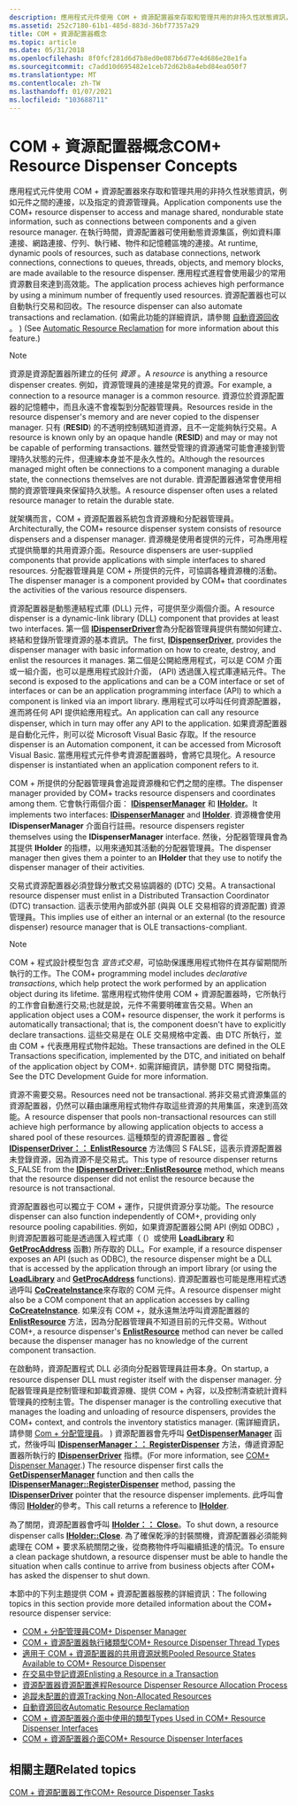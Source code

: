 ```yaml
---
description: 應用程式元件使用 COM + 資源配置器來存取和管理共用的非持久性狀態資訊，例如元件之間的連接，以及指定的資源管理員。
ms.assetid: 252c7180-61b1-485d-883d-36bf77357a29
title: COM + 資源配置器概念
ms.topic: article
ms.date: 05/31/2018
ms.openlocfilehash: 8f0fcf281d6d7b8ed0e087b6d77e4d686e28e1fa
ms.sourcegitcommit: c7add10d695482e1ceb72d62b8a4ebd84ea050f7
ms.translationtype: MT
ms.contentlocale: zh-TW
ms.lasthandoff: 01/07/2021
ms.locfileid: "103688711"
---
```

# <a name="com-resource-dispenser-concepts"></a><span data-ttu-id="c0738-103">COM + 資源配置器概念</span><span class="sxs-lookup"><span data-stu-id="c0738-103">COM+ Resource Dispenser Concepts</span></span>

<span data-ttu-id="c0738-104">應用程式元件使用 COM + 資源配置器來存取和管理共用的非持久性狀態資訊，例如元件之間的連接，以及指定的資源管理員。</span><span class="sxs-lookup"><span data-stu-id="c0738-104">Application components use the COM+ resource dispenser to access and manage shared, nondurable state information, such as connections between components and a given resource manager.</span></span> <span data-ttu-id="c0738-105">在執行時間，資源配置器可使用動態資源集區，例如資料庫連接、網路連接、佇列、執行緒、物件和記憶體區塊的連接。</span><span class="sxs-lookup"><span data-stu-id="c0738-105">At runtime, dynamic pools of resources, such as database connections, network connections, connections to queues, threads, objects, and memory blocks, are made available to the resource dispenser.</span></span> <span data-ttu-id="c0738-106">應用程式進程會使用最少的常用資源數目來達到高效能。</span><span class="sxs-lookup"><span data-stu-id="c0738-106">The application process achieves high performance by using a minimum number of frequently used resources.</span></span> <span data-ttu-id="c0738-107">資源配置器也可以自動執行交易和回收。</span><span class="sxs-lookup"><span data-stu-id="c0738-107">The resource dispenser can also automate transactions and reclamation.</span></span> <span data-ttu-id="c0738-108"> (如需此功能的詳細資訊，請參閱 [自動資源回收](automatic-resource-reclamation.md) 。 ) </span><span class="sxs-lookup"><span data-stu-id="c0738-108">(See [Automatic Resource Reclamation](automatic-resource-reclamation.md) for more information about this feature.)</span></span>

> [!Note]  
> <span data-ttu-id="c0738-109">資源是資源配置器所建立的任何 *資源* 。</span><span class="sxs-lookup"><span data-stu-id="c0738-109">A *resource* is anything a resource dispenser creates.</span></span> <span data-ttu-id="c0738-110">例如，資源管理員的連接是常見的資源。</span><span class="sxs-lookup"><span data-stu-id="c0738-110">For example, a connection to a resource manager is a common resource.</span></span> <span data-ttu-id="c0738-111">資源位於資源配置器的記憶體中，而且永遠不會複製到分配器管理員。</span><span class="sxs-lookup"><span data-stu-id="c0738-111">Resources reside in the resource dispenser's memory and are never copied to the dispenser manager.</span></span> <span data-ttu-id="c0738-112">只有 (**RESID**) 的不透明控制碼知道資源，且不一定能夠執行交易。</span><span class="sxs-lookup"><span data-stu-id="c0738-112">A resource is known only by an opaque handle (**RESID**) and may or may not be capable of performing transactions.</span></span> <span data-ttu-id="c0738-113">雖然受管理的資源通常可能會連接到管理持久狀態的元件，但連線本身並不是永久性的。</span><span class="sxs-lookup"><span data-stu-id="c0738-113">Although the resources managed might often be connections to a component managing a durable state, the connections themselves are not durable.</span></span> <span data-ttu-id="c0738-114">資源配置器通常會使用相關的資源管理員來保留持久狀態。</span><span class="sxs-lookup"><span data-stu-id="c0738-114">A resource dispenser often uses a related resource manager to retain the durable state.</span></span>

 

<span data-ttu-id="c0738-115">就架構而言，COM + 資源配置器系統包含資源機和分配器管理員。</span><span class="sxs-lookup"><span data-stu-id="c0738-115">Architecturally, the COM+ resource dispenser system consists of resource dispensers and a dispenser manager.</span></span> <span data-ttu-id="c0738-116">資源機是使用者提供的元件，可為應用程式提供簡單的共用資源介面。</span><span class="sxs-lookup"><span data-stu-id="c0738-116">Resource dispensers are user-supplied components that provide applications with simple interfaces to shared resources.</span></span> <span data-ttu-id="c0738-117">分配器管理員是 COM + 所提供的元件，可協調各種資源機的活動。</span><span class="sxs-lookup"><span data-stu-id="c0738-117">The dispenser manager is a component provided by COM+ that coordinates the activities of the various resource dispensers.</span></span>

<span data-ttu-id="c0738-118">資源配置器是動態連結程式庫 (DLL) 元件，可提供至少兩個介面。</span><span class="sxs-lookup"><span data-stu-id="c0738-118">A resource dispenser is a dynamic-link library (DLL) component that provides at least two interfaces.</span></span> <span data-ttu-id="c0738-119">第一個 [**IDispenserDriver**](/windows/desktop/api/ComSvcs/nn-comsvcs-idispenserdriver)會為分配器管理員提供有關如何建立、終結和登錄所管理資源的基本資訊。</span><span class="sxs-lookup"><span data-stu-id="c0738-119">The first, [**IDispenserDriver**](/windows/desktop/api/ComSvcs/nn-comsvcs-idispenserdriver), provides the dispenser manager with basic information on how to create, destroy, and enlist the resources it manages.</span></span> <span data-ttu-id="c0738-120">第二個是公開給應用程式，可以是 COM 介面或一組介面，也可以是應用程式設計介面， (API) 透過匯入程式庫連結元件。</span><span class="sxs-lookup"><span data-stu-id="c0738-120">The second is exposed to the applications and can be a COM interface or set of interfaces or can be an application programming interface (API) to which a component is linked via an import library.</span></span> <span data-ttu-id="c0738-121">應用程式可以呼叫任何資源配置器，進而將任何 API 提供給應用程式。</span><span class="sxs-lookup"><span data-stu-id="c0738-121">An application can call any resource dispenser, which in turn may offer any API to the application.</span></span> <span data-ttu-id="c0738-122">如果資源配置器是自動化元件，則可以從 Microsoft Visual Basic 存取。</span><span class="sxs-lookup"><span data-stu-id="c0738-122">If the resource dispenser is an Automation component, it can be accessed from Microsoft Visual Basic.</span></span> <span data-ttu-id="c0738-123">當應用程式元件參考資源配置器時，會將它具現化。</span><span class="sxs-lookup"><span data-stu-id="c0738-123">A resource dispenser is instantiated when an application component refers to it.</span></span>

<span data-ttu-id="c0738-124">COM + 所提供的分配器管理員會追蹤資源機和它們之間的座標。</span><span class="sxs-lookup"><span data-stu-id="c0738-124">The dispenser manager provided by COM+ tracks resource dispensers and coordinates among them.</span></span> <span data-ttu-id="c0738-125">它會執行兩個介面： [**IDispenserManager**](/windows/desktop/api/ComSvcs/nn-comsvcs-idispensermanager) 和 [**IHolder**](/windows/desktop/api/ComSvcs/nn-comsvcs-iholder)。</span><span class="sxs-lookup"><span data-stu-id="c0738-125">It implements two interfaces: [**IDispenserManager**](/windows/desktop/api/ComSvcs/nn-comsvcs-idispensermanager) and [**IHolder**](/windows/desktop/api/ComSvcs/nn-comsvcs-iholder).</span></span> <span data-ttu-id="c0738-126">資源機會使用 **IDispenserManager** 介面自行註冊。</span><span class="sxs-lookup"><span data-stu-id="c0738-126">resource dispensers register themselves using the **IDispenserManager** interface.</span></span> <span data-ttu-id="c0738-127">然後，分配器管理員會為其提供 **IHolder** 的指標，以用來通知其活動的分配器管理員。</span><span class="sxs-lookup"><span data-stu-id="c0738-127">The dispenser manager then gives them a pointer to an **IHolder** that they use to notify the dispenser manager of their activities.</span></span>

<span data-ttu-id="c0738-128">交易式資源配置器必須登錄分散式交易協調器的 (DTC) 交易。</span><span class="sxs-lookup"><span data-stu-id="c0738-128">A transactional resource dispenser must enlist in a Distributed Transaction Coordinator (DTC) transaction.</span></span> <span data-ttu-id="c0738-129">這表示使用內部或外部 (與與 OLE 交易相容的資源配置) 資源管理員。</span><span class="sxs-lookup"><span data-stu-id="c0738-129">This implies use of either an internal or an external (to the resource dispenser) resource manager that is OLE transactions-compliant.</span></span>

> [!Note]  
> <span data-ttu-id="c0738-130">COM + 程式設計模型包含 *宣告式交易*，可協助保護應用程式物件在其存留期間所執行的工作。</span><span class="sxs-lookup"><span data-stu-id="c0738-130">The COM+ programming model includes *declarative transactions*, which help protect the work performed by an application object during its lifetime.</span></span> <span data-ttu-id="c0738-131">當應用程式物件使用 COM + 資源配置器時，它所執行的工作會自動進行交易;也就是說，元件不需要明確宣告交易。</span><span class="sxs-lookup"><span data-stu-id="c0738-131">When an application object uses a COM+ resource dispenser, the work it performs is automatically transactional; that is, the component doesn't have to explicitly declare transactions.</span></span> <span data-ttu-id="c0738-132">這些交易是在 OLE 交易規格中定義、由 DTC 所執行，並由 COM + 代表應用程式物件起始。</span><span class="sxs-lookup"><span data-stu-id="c0738-132">These transactions are defined in the OLE Transactions specification, implemented by the DTC, and initiated on behalf of the application object by COM+.</span></span> <span data-ttu-id="c0738-133">如需詳細資訊，請參閱 DTC 開發指南。</span><span class="sxs-lookup"><span data-stu-id="c0738-133">See the DTC Development Guide for more information.</span></span>

 

<span data-ttu-id="c0738-134">資源不需要交易。</span><span class="sxs-lookup"><span data-stu-id="c0738-134">Resources need not be transactional.</span></span> <span data-ttu-id="c0738-135">將非交易式資源集區的資源配置器，仍然可以藉由讓應用程式物件存取這些資源的共用集區，來達到高效能。</span><span class="sxs-lookup"><span data-stu-id="c0738-135">A resource dispenser that pools non-transactional resources can still achieve high performance by allowing application objects to access a shared pool of these resources.</span></span> <span data-ttu-id="c0738-136">這種類型的資源配置器 \_ 會從 [**IDispenserDriver：： EnlistResource**](/windows/desktop/api/ComSvcs/nf-comsvcs-idispenserdriver-enlistresource) 方法傳回 S FALSE，這表示資源配置器未登錄資源，因為資源不是交易式。</span><span class="sxs-lookup"><span data-stu-id="c0738-136">This type of resource dispenser returns S\_FALSE from the [**IDispenserDriver::EnlistResource**](/windows/desktop/api/ComSvcs/nf-comsvcs-idispenserdriver-enlistresource) method, which means that the resource dispenser did not enlist the resource because the resource is not transactional.</span></span>

<span data-ttu-id="c0738-137">資源配置器也可以獨立于 COM + 運作，只提供資源分享功能。</span><span class="sxs-lookup"><span data-stu-id="c0738-137">The resource dispenser can also function independently of COM+, providing only resource pooling capabilities.</span></span> <span data-ttu-id="c0738-138">例如，如果資源配置器公開 API (例如 ODBC) ，則資源配置器可能是透過匯入程式庫（ (）或使用 [**LoadLibrary**](/windows/desktop/api/libloaderapi/nf-libloaderapi-loadlibrarya) 和 [**GetProcAddress**](/windows/desktop/api/libloaderapi/nf-libloaderapi-getprocaddress) 函數) 所存取的 DLL。</span><span class="sxs-lookup"><span data-stu-id="c0738-138">For example, if a resource dispenser exposes an API (such as ODBC), the resource dispenser might be a DLL that is accessed by the application through an import library (or using the [**LoadLibrary**](/windows/desktop/api/libloaderapi/nf-libloaderapi-loadlibrarya) and [**GetProcAddress**](/windows/desktop/api/libloaderapi/nf-libloaderapi-getprocaddress) functions).</span></span> <span data-ttu-id="c0738-139">資源配置器也可能是應用程式透過呼叫 [**CoCreateInstance**](/windows/desktop/api/combaseapi/nf-combaseapi-cocreateinstance)來存取的 COM 元件。</span><span class="sxs-lookup"><span data-stu-id="c0738-139">A resource dispenser might also be a COM component that an application accesses by calling [**CoCreateInstance**](/windows/desktop/api/combaseapi/nf-combaseapi-cocreateinstance).</span></span> <span data-ttu-id="c0738-140">如果沒有 COM +，就永遠無法呼叫資源配置器的 [**EnlistResource**](/windows/desktop/api/ComSvcs/nf-comsvcs-idispenserdriver-enlistresource) 方法，因為分配器管理員不知道目前的元件交易。</span><span class="sxs-lookup"><span data-stu-id="c0738-140">Without COM+, a resource dispenser's [**EnlistResource**](/windows/desktop/api/ComSvcs/nf-comsvcs-idispenserdriver-enlistresource) method can never be called because the dispenser manager has no knowledge of the current component transaction.</span></span>

<span data-ttu-id="c0738-141">在啟動時，資源配置程式 DLL 必須向分配器管理員註冊本身。</span><span class="sxs-lookup"><span data-stu-id="c0738-141">On startup, a resource dispenser DLL must register itself with the dispenser manager.</span></span> <span data-ttu-id="c0738-142">分配器管理員是控制管理和卸載資源機、提供 COM + 內容，以及控制清查統計資料管理員的控制主管。</span><span class="sxs-lookup"><span data-stu-id="c0738-142">The dispenser manager is the controlling executive that manages the loading and unloading of resource dispensers, provides the COM+ context, and controls the inventory statistics manager.</span></span> <span data-ttu-id="c0738-143"> (需詳細資訊，請參閱 [Com + 分配管理員](com--dispenser-manager.md)。 ) 資源配置器會先呼叫 [**GetDispenserManager**](/windows/desktop/api/MtxDM/nf-mtxdm-getdispensermanager) 函式，然後呼叫 [**IDispenserManager：： RegisterDispenser**](/windows/desktop/api/ComSvcs/nf-comsvcs-idispensermanager-registerdispenser) 方法，傳遞資源配置器所執行的 [**IDispenserDriver**](/windows/desktop/api/ComSvcs/nn-comsvcs-idispenserdriver) 指標。</span><span class="sxs-lookup"><span data-stu-id="c0738-143">(For more information, see [COM+ Dispenser Manager](com--dispenser-manager.md).) The resource dispenser first calls the [**GetDispenserManager**](/windows/desktop/api/MtxDM/nf-mtxdm-getdispensermanager) function and then calls the [**IDispenserManager::RegisterDispenser**](/windows/desktop/api/ComSvcs/nf-comsvcs-idispensermanager-registerdispenser) method, passing the [**IDispenserDriver**](/windows/desktop/api/ComSvcs/nn-comsvcs-idispenserdriver) pointer that the resource dispenser implements.</span></span> <span data-ttu-id="c0738-144">此呼叫會傳回 [**IHolder**](/windows/desktop/api/ComSvcs/nn-comsvcs-iholder)的參考。</span><span class="sxs-lookup"><span data-stu-id="c0738-144">This call returns a reference to [**IHolder**](/windows/desktop/api/ComSvcs/nn-comsvcs-iholder).</span></span>

<span data-ttu-id="c0738-145">為了關閉，資源配置器會呼叫 [**IHolder：： Close**](/windows/desktop/api/ComSvcs/nf-comsvcs-iholder-close)。</span><span class="sxs-lookup"><span data-stu-id="c0738-145">To shut down, a resource dispenser calls [**IHolder::Close**](/windows/desktop/api/ComSvcs/nf-comsvcs-iholder-close).</span></span> <span data-ttu-id="c0738-146">為了確保乾淨的封裝關機，資源配置器必須能夠處理在 COM + 要求系統關閉之後，從商務物件呼叫繼續抵達的情況。</span><span class="sxs-lookup"><span data-stu-id="c0738-146">To ensure a clean package shutdown, a resource dispenser must be able to handle the situation when calls continue to arrive from business objects after COM+ has asked the dispenser to shut down.</span></span>

<span data-ttu-id="c0738-147">本節中的下列主題提供 COM + 資源配置器服務的詳細資訊：</span><span class="sxs-lookup"><span data-stu-id="c0738-147">The following topics in this section provide more detailed information about the COM+ resource dispenser service:</span></span>

-   [<span data-ttu-id="c0738-148">COM + 分配管理員</span><span class="sxs-lookup"><span data-stu-id="c0738-148">COM+ Dispenser Manager</span></span>](com--dispenser-manager.md)
-   [<span data-ttu-id="c0738-149">COM + 資源配置器執行緒類型</span><span class="sxs-lookup"><span data-stu-id="c0738-149">COM+ Resource Dispenser Thread Types</span></span>](com--resource-dispenser-thread-types.md)
-   [<span data-ttu-id="c0738-150">適用于 COM + 資源配置器的共用資源狀態</span><span class="sxs-lookup"><span data-stu-id="c0738-150">Pooled Resource States Available to COM+ Resource Dispenser</span></span>](pooled-resource-states-available-to-com--resource-dispenser.md)
-   [<span data-ttu-id="c0738-151">在交易中登記資源</span><span class="sxs-lookup"><span data-stu-id="c0738-151">Enlisting a Resource in a Transaction</span></span>](enlisting-a-resource-in-a-transaction.md)
-   [<span data-ttu-id="c0738-152">資源配置器資源配置進程</span><span class="sxs-lookup"><span data-stu-id="c0738-152">Resource Dispenser Resource Allocation Process</span></span>](resource-dispenser-resource-allocation-process.md)
-   [<span data-ttu-id="c0738-153">追蹤未配置的資源</span><span class="sxs-lookup"><span data-stu-id="c0738-153">Tracking Non-Allocated Resources</span></span>](tracking-non-allocated-resources.md)
-   [<span data-ttu-id="c0738-154">自動資源回收</span><span class="sxs-lookup"><span data-stu-id="c0738-154">Automatic Resource Reclamation</span></span>](automatic-resource-reclamation.md)
-   [<span data-ttu-id="c0738-155">COM + 資源配置器介面中使用的類型</span><span class="sxs-lookup"><span data-stu-id="c0738-155">Types Used in COM+ Resource Dispenser Interfaces</span></span>](types-used-in-com--resource-dispenser-interfaces.md)
-   [<span data-ttu-id="c0738-156">COM + 資源配置器介面</span><span class="sxs-lookup"><span data-stu-id="c0738-156">COM+ Resource Dispenser Interfaces</span></span>](com--resource-dispenser-interfaces.md)

## <a name="related-topics"></a><span data-ttu-id="c0738-157">相關主題</span><span class="sxs-lookup"><span data-stu-id="c0738-157">Related topics</span></span>

<dl> <dt>

[<span data-ttu-id="c0738-158">COM + 資源配置器工作</span><span class="sxs-lookup"><span data-stu-id="c0738-158">COM+ Resource Dispenser Tasks</span></span>](com--resource-dispenser-tasks.md)
</dt> </dl>

 

 
